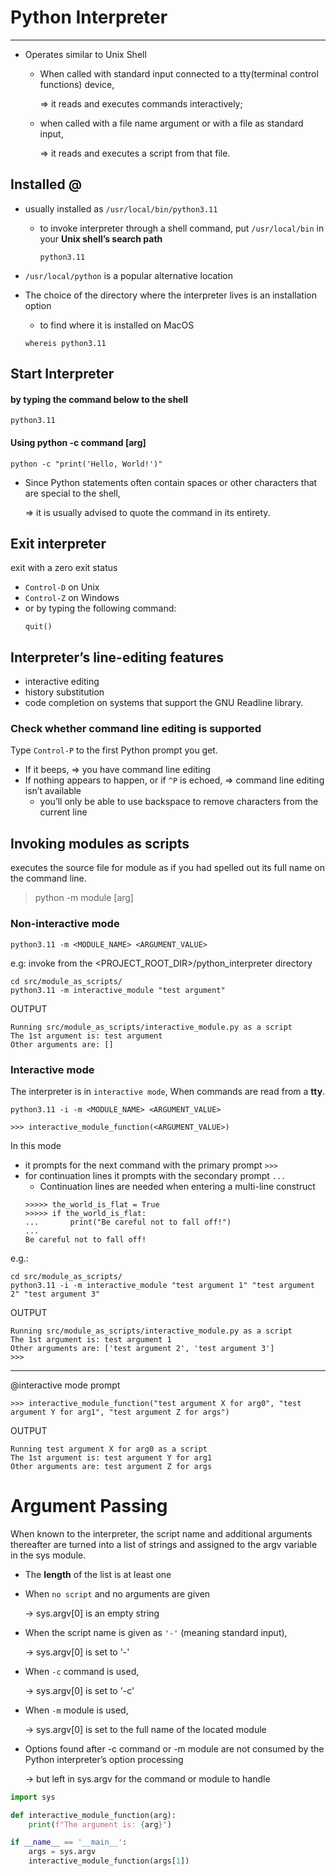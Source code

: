 # Python Interpreter
***
* Operates similar to Unix Shell
  * When called with standard input connected to a tty(terminal control functions) device, 
  
    ⇒ it reads and executes commands interactively;
  
  * when called with a file name argument or with a file as standard input, 
  
    ⇒ it reads and executes a script from that file.

## Installed @
* usually installed as `/usr/local/bin/python3.11`
  * to invoke interpreter through a shell command, put `/usr/local/bin` in your **Unix shell’s search path**
    ```shell
    python3.11
    ```
* `/usr/local/python` is a popular alternative location


* The choice of the directory where the interpreter lives is an installation option
  * to find where it is installed on MacOS
  ```shell
  whereis python3.11
  ```

## Start Interpreter

#### by typing the command below to the shell
```shell
python3.11
```

#### Using python -c command [arg]
```shell
python -c "print('Hello, World!')"
```
* Since Python statements often contain spaces or other characters that are special to the shell,

  ⇒ it is usually advised to quote the command in its entirety.

## Exit interpreter
exit with a zero exit status
* `Control-D` on Unix
* `Control-Z` on Windows
* or by typing the following command: 
  ```shell
  quit()
  ```

## Interpreter’s line-editing features 
* interactive editing
* history substitution 
* code completion on systems that support the GNU Readline library. 

### Check whether command line editing is supported 
Type `Control-P` to the first Python prompt you get. 
* If it beeps, ⇒ you have command line editing
* If nothing appears to happen, or if `^P` is echoed, ⇒ command line editing isn’t available
  * you’ll only be able to use backspace to remove characters from the current line



## Invoking modules as scripts
executes the source file for module as if you had spelled out its full name on the command line.

> python -m module [arg]  


### Non-interactive mode

```shell
python3.11 -m <MODULE_NAME> <ARGUMENT_VALUE>
```
e.g: invoke from the <PROJECT_ROOT_DIR>/python_interpreter directory
```shell
cd src/module_as_scripts/
python3.11 -m interactive_module "test argument"
```
OUTPUT
```text
Running src/module_as_scripts/interactive_module.py as a script
The 1st argument is: test argument
Other arguments are: []
```

### Interactive mode

The interpreter is in `interactive mode`, When commands are read from a **tty**.  
```shell
python3.11 -i -m <MODULE_NAME> <ARGUMENT_VALUE>
```

```text
>>> interactive_module_function(<ARGUMENT_VALUE>)
```

In this mode 
* it prompts for the next command with the primary prompt `>>>`
* for continuation lines it prompts with the secondary prompt `...`
  * Continuation lines are needed when entering a multi-line construct
  ```text
  >>>>> the_world_is_flat = True
  >>>>> if the_world_is_flat:
  ...	    print("Be careful not to fall off!")
  ...
  Be careful not to fall off!
  ```

e.g.:
```shell
cd src/module_as_scripts/
python3.11 -i -m interactive_module "test argument 1" "test argument 2" "test argument 3"
```
OUTPUT
```text
Running src/module_as_scripts/interactive_module.py as a script
The 1st argument is: test argument 1
Other arguments are: ['test argument 2', 'test argument 3']
>>> 
```
---

@interactive mode prompt
```text
>>> interactive_module_function("test argument X for arg0", "test argument Y for arg1", "test argument Z for args")
```

OUTPUT
```text
Running test argument X for arg0 as a script
The 1st argument is: test argument Y for arg1
Other arguments are: test argument Z for args
```

# Argument Passing 
When known to the interpreter, the script name and additional arguments thereafter are turned into a list of strings and assigned to the argv variable in the sys module. 
* The **length** of the list is at least one
* When `no script` and no arguments are given 

  → sys.argv[0] is an empty string
* When the script name is given as `'-'` (meaning standard input),  

  → sys.argv[0] is set to '-'
* When `-c` command is used, 

  → sys.argv[0] is set to '-c'
* When `-m` module is used, 
  
  → sys.argv[0] is set to the full name of the located module
* Options found after -c command or -m module are not consumed by the Python interpreter’s option processing 

  → but left in sys.argv for the command or module to handle

```python
import sys

def interactive_module_function(arg):
    print(f"The argument is: {arg}")

if __name__ == '__main__':
    args = sys.argv
    interactive_module_function(args[1])
```